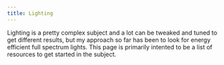```yaml
---
title: Lighting
---
```


Lighting is a pretty complex subject and a lot can be tweaked and tuned to get different results, but my approach so far has been to look for energy efficient full spectrum lights. This page is primarily intented to be a list of resources to get started in the subject. 